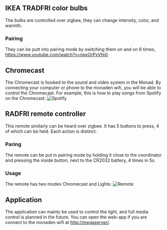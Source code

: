 ## IKEA TRADFRI color bulbs
The bulbs are controlled over zigbee, they can change intensity, color, and warmth. 
### Pairing
They can be putt into pairing mode by switching them on and on 6 times, https://www.youtube.com/watch?v=npxOrPxVfe0. 

## Chromecast
The Chromecast is hooked to the sound and video system in the Monad. By connecting your computer or phone to the monaden wifi, you will be able to control the Chromecast. For example, this is how to play songs from Spotify on the Chromecast:
![Spotify](https://dvet.se/uploads/kristoffer/ChromecastSpotify_fef303a0e684e72566ffc0f7f66460e8.png)

## RADFRI remote controller
This remote similarly can be heard over zigbee. It has 5 buttons to press, 4 of which can be held. Each action is distinct. 
### Paring
The remote can be put in pairing mode by holding it close to the coordinator and pressing the inside button, next to the CR2032 battery, 4 times in 5s.
### Usage
The remote has two modes Chromecast and Lights:
![Remote](https://www.dvet.se/uploads/kristoffer/Remote_8f1a5b8522df25b6f2e1171ab209f905.png)

## Application
The application can mainly be used to control the light, and full media control is planned in the future. You can open the web-app if you are connect to the monaden wifi at [http://megaserver/](http://megaserver/).

